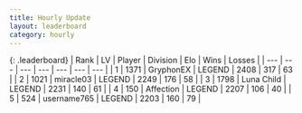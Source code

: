 ```yaml
---
title: Hourly Update
layout: leaderboard
category: hourly
---
```


{: .leaderboard}
| Rank | LV | Player | Division | Elo | Wins | Losses |
| --- | --- | --- | --- | --- | --- | --- |
| <span data-change="0">1</span> | 1371 | <span title="ID: 315148">GryphonEX</span> | LEGEND | <span data-change="0">2408</span> | <span data-change="0">317</span> | <span data-change="0">63</span> |
| <span data-change="0">2</span> | 1021 | <span title="ID: 416373">miracle03</span> | LEGEND | <span data-change="0">2249</span> | <span data-change="0">176</span> | <span data-change="0">58</span> |
| <span data-change="0">3</span> | 1798 | <span title="ID: 164871">Luna Child</span> | LEGEND | <span data-change="2">2231</span> | <span data-change="1">140</span> | <span data-change="0">61</span> |
| <span data-change="0">4</span> | 150 | <span title="ID: 573202">Affection</span> | LEGEND | <span data-change="0">2207</span> | <span data-change="0">106</span> | <span data-change="0">40</span> |
| <span data-change="0">5</span> | 524 | <span title="ID: 188640">username765</span> | LEGEND | <span data-change="0">2203</span> | <span data-change="0">160</span> | <span data-change="0">79</span> |